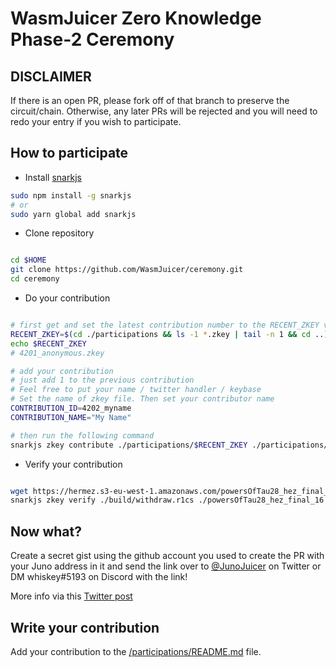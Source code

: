 # WasmJuicer Zero Knowledge Phase-2 Ceremony

## DISCLAIMER

If there is an open PR, please fork off of that branch to preserve the circuit/chain.  Otherwise, any later PRs will be rejected and you will need to redo your entry if you wish to participate.

## How to participate

- Install [snarkjs](https://github.com/iden3/snarkjs)

```bash
sudo npm install -g snarkjs
# or
sudo yarn global add snarkjs
````

- Clone repository

```bash

cd $HOME
git clone https://github.com/WasmJuicer/ceremony.git
cd ceremony

```

- Do your contribution

```bash

# first get and set the latest contribution number to the RECENT_ZKEY var
RECENT_ZKEY=$(cd ./participations && ls -1 *.zkey | tail -n 1 && cd ..)
echo $RECENT_ZKEY
# 4201_anonymous.zkey

# add your contribution
# just add 1 to the previous contribution
# Feel free to put your name / twitter handler / keybase
# Set the name of zkey file. Then set your contributor name
CONTRIBUTION_ID=4202_myname
CONTRIBUTION_NAME="My Name"

# then run the following command
snarkjs zkey contribute ./participations/$RECENT_ZKEY ./participations/$CONTRIBUTION_ID.zkey --name="$CONTRIBUTION_NAME" -v

```

- Verify your contribution

```bash

wget https://hermez.s3-eu-west-1.amazonaws.com/powersOfTau28_hez_final_16.ptau
snarkjs zkey verify ./build/withdraw.r1cs ./powersOfTau28_hez_final_16.ptau "./participations/$CONTRIBUTION_ID.zkey"

```

## Now what?

Create a secret gist using the github account you used to create the PR with your Juno address in it and send the link over to [@JunoJuicer](https://twitter.com/JunoJuicer) on Twitter or DM whiskey#5193 on Discord with the link!

More info via this [Twitter post](https://twitter.com/JunoJuicer/status/1544733705297707016?s=20&t=Ty0CUVDZExKIKqD6lbDDKA)

## Write your contribution

Add your contribution to the [/participations/README.md](/participations/README.md) file.

